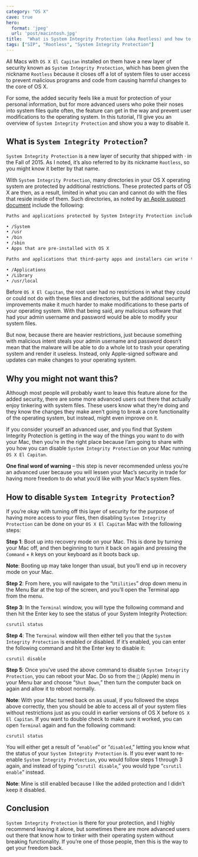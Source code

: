 ```yaml
---
category: "OS X"
cave: true
hero:
  format: 'jpeg'
  url: 'post/macintosh.jpg'
title:  "What is System Integrity Protection (aka Rootless) and how to disable it"
tags: ["SIP", "Rootless", "System Integrity Protection"]
---
```

All Macs with `OS X El Capitan` installed on them have a new layer of security known as `System Integrity Protection`, which has been given the nickname `Rootless` because it closes off a lot of system files to user access to prevent malicious programs and code from causing harmful changes to the core of OS X.

For some, the added security feels like a must for protection of your personal information, but for more advanced users who poke their noses into system files quite often, the feature can get in the way and prevent user modifications to the operating system. In this tutorial, I’ll give you an overview of `System Integrity Protection` and show you a way to disable it.

## What is `System Integrity Protection`?

`System Integrity Protection` is a new layer of security that shipped with · in the Fall of 2015. As I noted, it’s also referred to by its nickname `Rootless`, so you might know it better by that name.

With `System Integrity Protection`, many directories in your OS X operating system are protected by additional restrictions. These protected parts of OS X are then, as a result, limited in what you can and cannot do with the files that reside inside of them. Such directories, as noted by [an Apple support document](https://support.apple.com/en-us/HT204899) include the following:

```sh
Paths and applications protected by System Integrity Protection include:

• /System
• /usr
• /bin
• /sbin
• Apps that are pre-installed with OS X

Paths and applications that third-party apps and installers can write to include:

• /Applications
• /Library
• /usr/local
```

Before `OS X El Capitan`, the root user had no restrictions in what they could or could not do with these files and directories, but the additional security improvements make it much harder to make modifications to these parts of your operating system. With that being said, any malicious software that had your admin username and password would be able to modify your system files.

But now, because there are heavier restrictions, just because something with malicious intent steals your admin username and password doesn’t mean that the malware will be able to do a whole lot to trash your operating system and render it useless. Instead, only Apple-signed software and updates can make changes to your operating system.

## Why you might not want this?

Although most people will probably want to leave this feature alone for the added security, there are some more advanced users out there that actually enjoy tinkering with system files. These users know what they’re doing and they know the changes they make aren’t going to break a core functionality of the operating system, but instead, might even improve on it.

If you consider yourself an advanced user, and you find that System Integrity Protection is getting in the way of the things you want to do with your Mac, then you’re in the right place because I’am going to share with you how you can disable `System Integrity Protection` on your Mac running `OS X El Capitan`.

**One final word of warning** – this step is never recommended unless you’re an advanced user because you will lessen your Mac’s security in trade for having more freedom to do what you’d like with your Mac’s system files.

## How to disable `System Integrity Protection`?

If you’re okay with turning off this layer of security for the purpose of having more access to your files, then disabling `System Integrity Protection` can be done on your `OS X El Capitan` Mac with the following steps:

**Step 1**: Boot up into recovery mode on your Mac. This is done by turning your Mac off, and then beginning to turn it back on again and pressing the `Command` + `R` keys on your keyboard as it boots back up.

**Note**: Booting up may take longer than usual, but you’ll end up in recovery mode on your Mac.

**Step 2**: From here, you will navigate to the “`Utilities`” drop down menu in the Menu Bar at the top of the screen, and you’ll open the Terminal app from the menu.

**Step 3**: In the `Terminal` window, you will type the following command and then hit the Enter key to see the status of your System Integrity Protection:

```console
csrutil status
```

**Step 4**: The `Terminal` window will then either tell you that the `System Integrity Protection` is enabled or disabled. If it’s enabled, you can enter the following command and hit the Enter key to disable it:

```console
csrutil disable
```

**Step 5**: Once you’ve used the above command to disable `System Integrity Protection`, you can reboot your Mac. Do so from the `` (Apple) menu in your Menu bar and choose “`Shut Down`,” then turn the computer back on again and allow it to reboot normally.

**Note**: With your Mac turned back on as usual, if you followed the steps above correctly, then you should be able to access all of your system files without restrictions just as you could in earlier versions of OS X before `OS X El Capitan`. If you want to double check to make sure it worked, you can open `Terminal` again and fun the following command:

```console
csrutil status
```

You will either get a result of “`enabled`” or “`disabled`,” letting you know what the status of your `System Integrity Protection` is. If you ever want to re-enable `System Integrity Protection`, you would follow steps 1 through 3 again, and instead of typing “`csrutil disable`,” you would type “`csrutil enable`” instead.

**Note**: Mine is still enabled because I like the added protection and I didn’t keep it disabled.

## Conclusion

`System Integrity Protection` is there for your protection, and I highly recommend leaving it alone, but sometimes there are more advanced users out there that know how to tinker with their operating system without breaking functionality. If you’re one of those people, then this is the way to get your freedom back.
